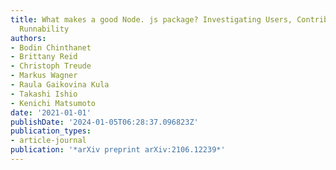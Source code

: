 ```yaml
---
title: What makes a good Node. js package? Investigating Users, Contributors, and
  Runnability
authors:
- Bodin Chinthanet
- Brittany Reid
- Christoph Treude
- Markus Wagner
- Raula Gaikovina Kula
- Takashi Ishio
- Kenichi Matsumoto
date: '2021-01-01'
publishDate: '2024-01-05T06:28:37.096823Z'
publication_types:
- article-journal
publication: '*arXiv preprint arXiv:2106.12239*'
---
```

